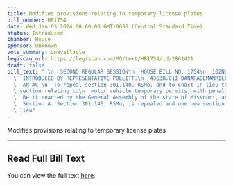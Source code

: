 ```yaml
---
title: Modifies provisions relating to temporary license plates
bill_number: HB1754
date: Wed Jan 03 2024 00:00:00 GMT-0600 (Central Standard Time)
status: Introduced
chamber: House
sponsor: Unknown
vote_summary: Unavailable
legiscan_url: https://legiscan.com/MO/text/HB1754/id/2861421
draft: false
bill_text: "|\n  SECOND REGULAR SESSION\n  HOUSE BILL NO. 1754\n  102ND GENERAL ASSEMBLY\n\
  \  INTRODUCED BY REPRESENTATIVE POLLITT.\n  4363H.01I DANARADEMANMILLER,ChiefClerk\n\
  \  AN ACT\n  To repeal section 301.140, RSMo, and to enact in lieu thereof one new\
  \ section relating to\n  motor vehicle temporary permits, with penalty provisions.\n\
  \  Be it enacted by the General Assembly of the state of Missouri, as follows:\n\
  \  Section A. Section 301.140, RSMo, is repealed and one new section enacted in\
  \ lieu"
---
```

Modifies provisions relating to temporary license plates

---

## Read Full Bill Text

You can view the full text [here](https://legiscan.com/MO/text/HB1754/id/2861421).

